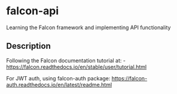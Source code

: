 # falcon-api
Learning the Falcon framework and implementing API functionality

## Description
Following the Falcon documentation tutorial at:
    - https://falcon.readthedocs.io/en/stable/user/tutorial.html

For JWT auth, using falcon-auth package:
    https://falcon-auth.readthedocs.io/en/latest/readme.html